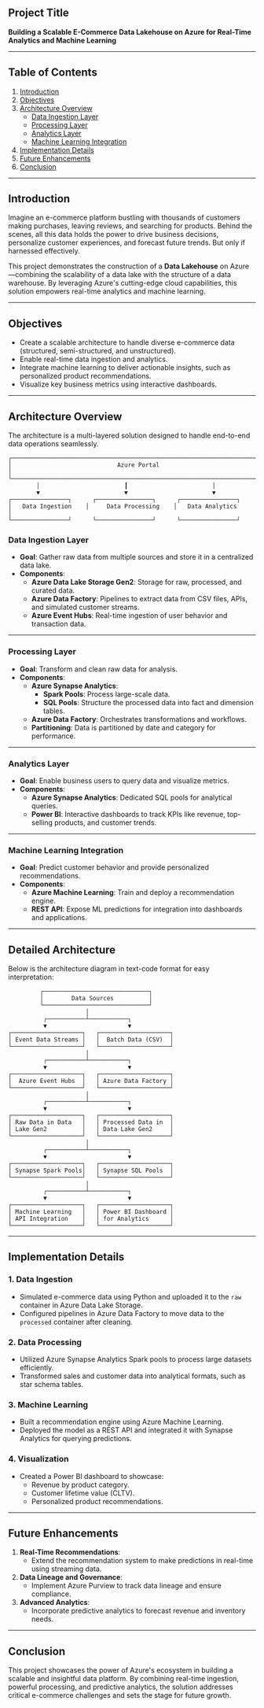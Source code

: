 ## **Project Title**  
**Building a Scalable E-Commerce Data Lakehouse on Azure for Real-Time Analytics and Machine Learning**

---

## **Table of Contents**
1. [Introduction](#introduction)
2. [Objectives](#objectives)
3. [Architecture Overview](#architecture-overview)
   - [Data Ingestion Layer](#data-ingestion-layer)
   - [Processing Layer](#processing-layer)
   - [Analytics Layer](#analytics-layer)
   - [Machine Learning Integration](#machine-learning-integration)
4. [Implementation Details](#implementation-details)
5. [Future Enhancements](#future-enhancements)
6. [Conclusion](#conclusion)

---

## **Introduction**
Imagine an e-commerce platform bustling with thousands of customers making purchases, leaving reviews, and searching for products. Behind the scenes, all this data holds the power to drive business decisions, personalize customer experiences, and forecast future trends. But only if harnessed effectively.

This project demonstrates the construction of a **Data Lakehouse** on Azure—combining the scalability of a data lake with the structure of a data warehouse. By leveraging Azure's cutting-edge cloud capabilities, this solution empowers real-time analytics and machine learning.

---

## **Objectives**
- Create a scalable architecture to handle diverse e-commerce data (structured, semi-structured, and unstructured).
- Enable real-time data ingestion and analytics.
- Integrate machine learning to deliver actionable insights, such as personalized product recommendations.
- Visualize key business metrics using interactive dashboards.

---

## **Architecture Overview**
The architecture is a multi-layered solution designed to handle end-to-end data operations seamlessly.

```plaintext
┌──────────────────────────────────────────────────────────────────────┐
│                              Azure Portal                           │
└──────────────────────────────────────────────────────────────────────┘
        │                        ┃                        │
        ▼                        ▼                        ▼
┌────────────────┐      ┌────────────────┐      ┌────────────────┐
│   Data Ingestion    │     Data Processing    │   Data Analytics     │
└────────────────┘      └────────────────┘      └────────────────┘
```

### **Data Ingestion Layer**
- **Goal**: Gather raw data from multiple sources and store it in a centralized data lake.
- **Components**:
  - **Azure Data Lake Storage Gen2**: Storage for raw, processed, and curated data.
  - **Azure Data Factory**: Pipelines to extract data from CSV files, APIs, and simulated customer streams.
  - **Azure Event Hubs**: Real-time ingestion of user behavior and transaction data.
  
---

### **Processing Layer**
- **Goal**: Transform and clean raw data for analysis.
- **Components**:
  - **Azure Synapse Analytics**:
    - **Spark Pools**: Process large-scale data.
    - **SQL Pools**: Structure the processed data into fact and dimension tables.
  - **Azure Data Factory**: Orchestrates transformations and workflows.
  - **Partitioning**: Data is partitioned by date and category for performance.

---

### **Analytics Layer**
- **Goal**: Enable business users to query data and visualize metrics.
- **Components**:
  - **Azure Synapse Analytics**: Dedicated SQL pools for analytical queries.
  - **Power BI**: Interactive dashboards to track KPIs like revenue, top-selling products, and customer trends.

---

### **Machine Learning Integration**
- **Goal**: Predict customer behavior and provide personalized recommendations.
- **Components**:
  - **Azure Machine Learning**: Train and deploy a recommendation engine.
  - **REST API**: Expose ML predictions for integration into dashboards and applications.

---

## **Detailed Architecture**

Below is the architecture diagram in text-code format for easy interpretation:

```
         ┌──────────────────────────────┐
         │        Data Sources          │
         └──────────────────────────────┘
                      │
          ┌───────────┴───────────┐
          ▼                       ▼
┌────────────────────┐   ┌────────────────────┐
│ Event Data Streams │   │  Batch Data (CSV)  │
└────────────────────┘   └────────────────────┘
                      │
          ┌───────────┴───────────┐
          ▼                       ▼
┌────────────────────┐   ┌────────────────────┐
│  Azure Event Hubs  │   │ Azure Data Factory │
└────────────────────┘   └────────────────────┘
                      │
          ┌───────────┴───────────┐
          ▼                       ▼
┌────────────────────┐   ┌────────────────────┐
│ Raw Data in Data   │   │ Processed Data in  │
│ Lake Gen2          │   │ Data Lake Gen2     │
└────────────────────┘   └────────────────────┘
                      │
          ┌───────────┴───────────┐
          ▼                       ▼
┌────────────────────┐   ┌────────────────────┐
│ Synapse Spark Pools│   │ Synapse SQL Pools  │
└────────────────────┘   └────────────────────┘
                      │
          ┌───────────┴───────────┐
          ▼                       ▼
┌────────────────────┐   ┌────────────────────┐
│ Machine Learning   │   │ Power BI Dashboard │
│ API Integration    │   │ for Analytics      │
└────────────────────┘   └────────────────────┘
```

---

## **Implementation Details**
### **1. Data Ingestion**
- Simulated e-commerce data using Python and uploaded it to the `raw` container in Azure Data Lake Storage.
- Configured pipelines in Azure Data Factory to move data to the `processed` container after cleaning.

### **2. Data Processing**
- Utilized Azure Synapse Analytics Spark pools to process large datasets efficiently.
- Transformed sales and customer data into analytical formats, such as star schema tables.

### **3. Machine Learning**
- Built a recommendation engine using Azure Machine Learning.
- Deployed the model as a REST API and integrated it with Synapse Analytics for querying predictions.

### **4. Visualization**
- Created a Power BI dashboard to showcase:
  - Revenue by product category.
  - Customer lifetime value (CLTV).
  - Personalized product recommendations.

---

## **Future Enhancements**
1. **Real-Time Recommendations**:
   - Extend the recommendation system to make predictions in real-time using streaming data.
2. **Data Lineage and Governance**:
   - Implement Azure Purview to track data lineage and ensure compliance.
3. **Advanced Analytics**:
   - Incorporate predictive analytics to forecast revenue and inventory needs.

---

## **Conclusion**
This project showcases the power of Azure's ecosystem in building a scalable and insightful data platform. By combining real-time ingestion, powerful processing, and predictive analytics, the solution addresses critical e-commerce challenges and sets the stage for future growth.
